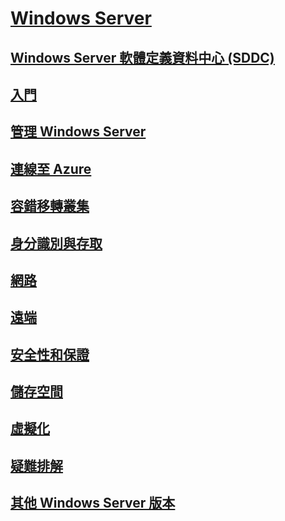 # [Windows Server](windows-server.md)
## [Windows Server 軟體定義資料中心 (SDDC)](sddc.md)
## [入門](get-started/Server-Basics.md)
## [管理 Windows Server](administration/manage-windows-server.md)
## [連線至 Azure](azure-hybrid-services/index.md)
## [容錯移轉叢集](failover-clustering/failover-clustering-overview.md)
## [身分識別與存取](identity/Identity-and-Access.md)
## [網路](networking/Networking.md)
## [遠端](remote/index.md)
## [安全性和保證](security/security-and-assurance.md)
## [儲存空間](storage/storage.md)
## [虛擬化](virtualization/virtualization.md)
## [疑難排解](troubleshoot/windows-server-support-solutions.md)
## [其他 Windows Server 版本](windows-server-versions.md)